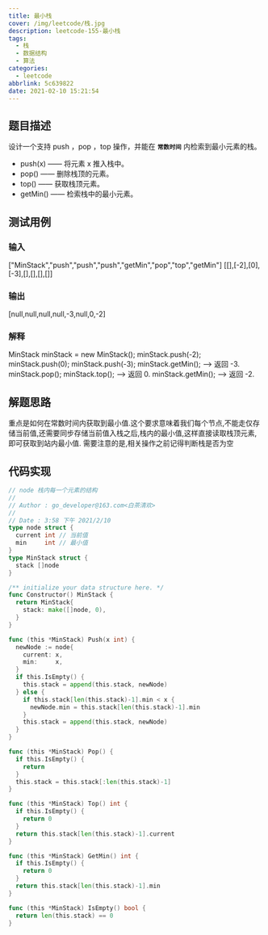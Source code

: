 ```yaml
---
title: 最小栈
cover: /img/leetcode/栈.jpg
description: leetcode-155-最小栈
tags:
  - 栈
  - 数据结构
  - 算法
categories:
  - leetcode
abbrlink: 5c639822
date: 2021-02-10 15:21:54
---
```


## 题目描述

设计一个支持 push ，pop ，top 操作，并能在 **`常数时间`** 内检索到最小元素的栈。

- push(x) —— 将元素 x 推入栈中。
- pop() —— 删除栈顶的元素。
- top() —— 获取栈顶元素。
- getMin() —— 检索栈中的最小元素。

## 测试用例

### 输入

["MinStack","push","push","push","getMin","pop","top","getMin"]
[[],[-2],[0],[-3],[],[],[],[]]

### 输出

[null,null,null,null,-3,null,0,-2]

### 解释

MinStack minStack = new MinStack();
minStack.push(-2);
minStack.push(0);
minStack.push(-3);
minStack.getMin();   --> 返回 -3.
minStack.pop();
minStack.top();      --> 返回 0.
minStack.getMin();   --> 返回 -2.

## 解题思路

重点是如何在常数时间内获取到最小值.这个要求意味着我们每个节点,不能走仅存储当前值,还需要同步存储当前值入栈之后,栈内的最小值,这样直接读取栈顶元素,即可获取到站内最小值. 需要注意的是,相关操作之前记得判断栈是否为空

## 代码实现

```go
// node 栈内每一个元素的结构
//
// Author : go_developer@163.com<白茶清欢>
//
// Date : 3:58 下午 2021/2/10
type node struct {
  current int // 当前值
  min     int // 最小值
}
type MinStack struct {
  stack []node
}

/** initialize your data structure here. */
func Constructor() MinStack {
  return MinStack{
    stack: make([]node, 0),
  }
}

func (this *MinStack) Push(x int) {
  newNode := node{
    current: x,
    min:     x,
  }
  if this.IsEmpty() {
    this.stack = append(this.stack, newNode)
  } else {
    if this.stack[len(this.stack)-1].min < x {
      newNode.min = this.stack[len(this.stack)-1].min
    }
    this.stack = append(this.stack, newNode)
  }
}

func (this *MinStack) Pop() {
  if this.IsEmpty() {
    return
  }
  this.stack = this.stack[:len(this.stack)-1]
}

func (this *MinStack) Top() int {
  if this.IsEmpty() {
    return 0
  }
  return this.stack[len(this.stack)-1].current
}

func (this *MinStack) GetMin() int {
  if this.IsEmpty() {
    return 0
  }
  return this.stack[len(this.stack)-1].min
}

func (this *MinStack) IsEmpty() bool {
  return len(this.stack) == 0
}

```
